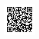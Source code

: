 <img src='QR Code/subscribe_my_channel.png' width='100px' height='avto' filter='brightness(1.8)' alt='QR'/>
